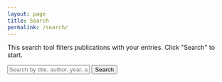 ```yaml
---
layout: page
title: Search
permalink: /search/
---
```


This search tool filters publications with your entries. Click "Search" to start.

<input type="text" id="search-input" placeholder="Search by title, author, year, abstract, keyword, event, journal, DOI...">
<button id="search-button">Search</button>
<div id="search-results"></div>

<script>
document.addEventListener("DOMContentLoaded", function() {
    let publications = null; // Stocke les publications après chargement

    document.getElementById("search-button").addEventListener("click", function() {
        performSearch();
    });

    document.getElementById("search-input").addEventListener("keydown", function(event) {
        if (event.key === "Enter") {
            performSearch();
        }
    });

    function performSearch() {
        const query = document.getElementById("search-input").value.toLowerCase().trim();
        const keywords = query.split(/\s+/); // Sépare la requête en mots-clés

        if (!publications) {
            // Charge le fichier JSON une seule fois
            fetch("{{ site.baseurl }}/assets/data/biblio.json")
                .then(response => response.json())
                .then(data => {
                    publications = data;
                    searchPublications(keywords, publications);
                })
                .catch(error => console.error("Error loading biblio.json:", error));
        } else {
            searchPublications(keywords, publications);
        }
    }

    function searchPublications(keywords, data) {
        const results = data.map(entry => {
            const fields = [
                entry.title ? entry.title.toLowerCase() : "",
                entry.authors ? entry.authors.map(a => `${a.given} ${a.family}`).join(", ").toLowerCase() : "",
                entry.year ? entry.year.toString() : "",
                entry.abstract ? entry.abstract.toLowerCase() : "",
                entry.keywords ? entry.keywords.toLowerCase() : "",
                entry.event ? entry.event.toLowerCase() : "",
                entry.journal ? entry.journal.toLowerCase() : "",
                entry.doi ? entry.doi.toString() : ""
            ];

            // Compte le nombre de mots-clés trouvés dans AU MOINS un champ
            let matchCount = keywords.reduce((count, keyword) => {
                return count + (fields.some(field => field.includes(keyword)) ? 1 : 0);
            }, 0);

            return matchCount > 0 ? { entry, score: matchCount } : null;
        }).filter(result => result !== null);

        // Trie les résultats par pertinence (score décroissant)
        results.sort((a, b) => b.score - a.score);

        displayPublications(results.map(r => r.entry));
    }

    function displayPublications(data) {
        const resultsContainer = document.getElementById("search-results");
        resultsContainer.innerHTML = "";

        if (data.length === 0) {
            resultsContainer.innerHTML = "<p>No results found.</p>";
            return;
        }

        data.forEach(entry => {
            const authors = entry.authors ? entry.authors.map(a => `${a.given} ${a.family}`).join(", ") : "Unknown Author";
            const year = entry.year ? entry.year : "Unknown Year";
            const title = entry.title ? entry.title : "Untitled";
            const abstract = entry.abstract ? entry.abstract : "No abstract available.";
            const keywords = entry.keywords ? entry.keywords : "No keywords.";
            const event = entry.event ? entry.event : "No event.";
            const journal = entry.journal ? entry.journal : "No journal.";
            const permalink = entry.permalink ? `{{ site.baseurl }}/${entry.permalink}` : "#";
            const doi = entry.doi ? entry.doi : "No DOI.";

            const resultHTML = `
                <div class="publication">
                    <h3><a href="${permalink}">${title}</a></h3>
                    <p><strong>Authors:</strong> ${authors}</p>
                    <p><strong>Year:</strong> ${year}</p>
                    <p><strong>Journal:</strong> ${journal}</p>
                    <p><strong>Abstract:</strong> ${abstract}</p>
                    <p><strong>Keywords:</strong> ${keywords}</p>
                    <p><strong>Event:</strong> ${event}</p>
                    <p><strong>DOI:</strong> ${doi}</p>
                </div>
            `;
            resultsContainer.innerHTML += resultHTML;
        });
    }
});
</script>

